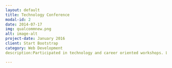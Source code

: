 ```yaml
---
layout: default
title: Technology Conference 
modal-id: 2
date: 2014-07-17
img: qualcommnew.png
alt: image-alt
project-date: January 2016
client: Start Bootstrap
category: Web Development
description:Participated in technology and career oriented workshops. Learned about the wireless industry and took part in a hackathon. Learn more about the conference [here](https://github.com/antpas.github.io/master/img/deca.pdf)

---
```


